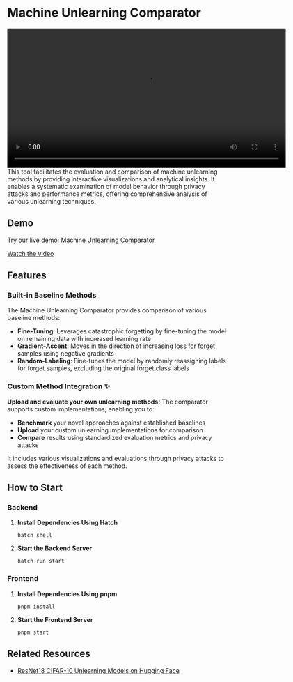 # Machine Unlearning Comparator
<video src="demo.mp4" controls width="640">
  Your browser does not support the video tag.
</video>
This tool facilitates the evaluation and comparison of machine unlearning methods by providing interactive visualizations and analytical insights. It enables a systematic examination of model behavior through privacy attacks and performance metrics, offering comprehensive analysis of various unlearning techniques.

## Demo

Try our live demo: [Machine Unlearning Comparator](https://gnueaj.github.io/Machine-Unlearning-Comparator/)

[Watch the video](https://youtu.be/yAyAYp2msDk?si=Q-8IgVlrk8uSBceu)

## Features

### Built-in Baseline Methods
The Machine Unlearning Comparator provides comparison of various baseline methods:
- **Fine-Tuning**: Leverages catastrophic forgetting by fine-tuning the model on remaining data with increased learning rate
- **Gradient-Ascent**: Moves in the direction of increasing loss for forget samples using negative gradients
- **Random-Labeling**: Fine-tunes the model by randomly reassigning labels for forget samples, excluding the original forget class labels

### **Custom Method Integration** ✨
**Upload and evaluate your own unlearning methods!** The comparator supports custom implementations, enabling you to:
- **Benchmark** your novel approaches against established baselines
- **Upload** your custom unlearning implementations for comparison
- **Compare** results using standardized evaluation metrics and privacy attacks

It includes various visualizations and evaluations through privacy attacks to assess the effectiveness of each method.

## How to Start

### Backend

1. **Install Dependencies Using Hatch**
   ```shell
   hatch shell
   ```

2. **Start the Backend Server**
   ```shell
   hatch run start
   ```

### Frontend

1. **Install Dependencies Using pnpm**
   ```shell
   pnpm install
   ```

2. **Start the Frontend Server**
   ```shell
   pnpm start
   ```
   
## Related Resources
- [ResNet18 CIFAR-10 Unlearning Models on Hugging Face](https://huggingface.co/jaeunglee/resnet18-cifar10-unlearning)
